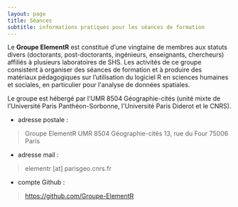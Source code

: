 ```yaml
---
layout: page
title: Séances
subtitle: informations pratiques pour les séances de formation
---
```


Le **Groupe ElementR** est constitué d’une vingtaine de membres aux statuts divers (doctorants, post-doctorants, ingénieurs, enseignants, chercheurs) affiliés à plusieurs laboratoires de SHS. Les activités de ce groupe consistent à organiser des séances de formation et à produire des matériaux pédagogiques sur l’utilisation du logiciel R en sciences humaines et sociales, en particulier pour l'analyse de données spatiales.

Le groupe est hébergé par l'UMR 8504 Géographie-cités (unité mixte de l'Université Paris Panthéon-Sorbonne, l'Université Paris Diderot et le CNRS).

- adresse postale : 

> Groupe ElementR
> UMR 8504 Géographie-cités
> 13, rue du Four
> 75006 Paris

- adresse mail : 

> elementr [at] parisgeo.cnrs.fr

- compte Github : 

> https://github.com/Groupe-ElementR
